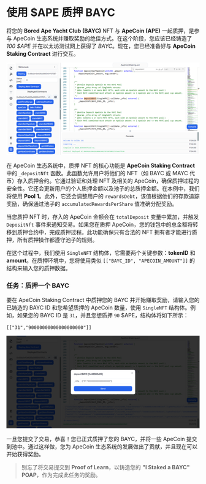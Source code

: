 # 使用 $APE 质押 BAYC

将您的 **Bored Ape Yacht Club (BAYC)** NFT 与 **ApeCoin (APE)** 一起质押，是参与 ApeCoin 生态系统并赚取奖励的绝佳方式。在这个阶段，您应该已经铸造了 *100 $APE* 并在以太坊测试网上获得了 *BAYC*。现在，您已经准备好与 **ApeCoin Staking Contract** 进行交互。

![Deposit Method](https://raw.githubusercontent.com/POLearn/staking-ape-coin/refs/heads/master/content/assets/images/ide_deposit_method.png)

在 ApeCoin 生态系统中，质押 NFT 的核心功能是 **ApeCoin Staking Contract** 中的 `_depositNft` 函数。此函数允许用户将他们的 NFT（如 BAYC 或 MAYC 代币）存入质押合约。它通过验证和处理 NFT 及相关的 ApeCoin，确保质押过程的安全性。它还会更新用户的个人质押金额以及池子的总质押金额。在本例中，我们将使用 **Pool 1**。此外，它还会调整用户的 `rewardsDebt`，该值根据他们的存款追踪奖励，确保通过池子的 `accumulatedRewardsPerShare` 值准确分配奖励。

当您质押 NFT 时，存入的 ApeCoin 金额会在 `totalDeposit` 变量中累加，并触发 `DepositNft` 事件来通知交易。如果您在质押 ApeCoin，您的钱包中的总金额将转移到质押合约中，完成质押过程。此功能确保只有合法的 NFT 拥有者才能进行质押，所有质押操作都遵守池子的规则。

在这个过程中，我们使用 `SingleNFT` 结构体，它需要两个关键参数：**tokenID** 和 **amount**。在质押环境中，您将使用类似 `[["BAYC_ID", "APECOIN_AMOUNT"]]` 的结构来输入您的质押数据。

### 任务：质押一个 BAYC

要在 ApeCoin Staking Contract 中质押您的 BAYC 并开始赚取奖励，请输入您的已铸造的 BAYC ID 和您希望质押的 ApeCoin 数量，使用 `SingleNFT` 结构体。例如，如果您的 BAYC ID 是 `31`，并且您想质押 `90` $APE，结构体将如下所示：

```
[["31","90000000000000000000"]]
```

![BAYC Deposit](https://raw.githubusercontent.com/POLearn/staking-ape-coin/refs/heads/master/content/assets/images/ide_deposit_bayc.png)

一旦您提交了交易，恭喜！您已正式质押了您的 BAYC，并将一些 ApeCoin 提交到池中。通过这样做，您为 ApeCoin 生态系统的发展做出了贡献，并且现在可以开始获得奖励。

> 别忘了将交易提交到 **Proof of Learn**，以铸造您的 **"I Staked a BAYC" POAP**，作为完成此任务的奖励。
